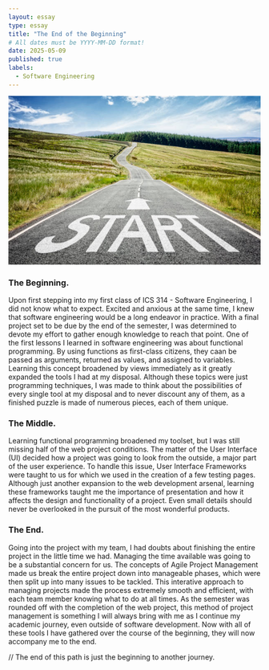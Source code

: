 ```yaml
---
layout: essay
type: essay
title: "The End of the Beginning"
# All dates must be YYYY-MM-DD format!
date: 2025-05-09
published: true
labels:
  - Software Engineering
---
```


<img style="width:612%, height:auto" class="rounded" src="../img/journey.jpg">

### The Beginning.

Upon first stepping into my first class of ICS 314 - Software Engineering, I did not know what to expect. Excited and anxious at the same time, I knew that software engineering would be a long endeavor in practice. With a final project set to be due by the end of the semester, I was determined to devote my effort to gather enough knowledge to reach that point. One of the first lessons I learned in software engineering was about functional programming. By using functions as first-class citizens, they caan be passed as arguments, returned as values, and assigned to variables. Learning this concept broadened by views immediately as it greatly expanded the tools I had at my disposal. Although these topics were just programming techniques, I was made to think about the possibilities of every single tool at my disposal and to never discount any of them, as a finished puzzle is made of numerous pieces, each of them unique. 

### The Middle.

Learning functional programming broadened my toolset, but I was still missing half of the web project conditions. The matter of the User Interface (UI) decided how a project was going to look from the outside, a major part of the user experience. To handle this issue, User Interface Frameworks were taught to us for which we used in the creation of a few testing pages. Although just another expansion to the web development arsenal, learning these frameworks taught me the importance of presentation and how it affects the design and functionality of a project. Even small details should never be overlooked in the pursuit of the most wonderful products.

### The End.

Going into the project with my team, I had doubts about finishing the entire project in the little time we had. Managing the time available was going to be a substantial concern for us. The concepts of Agile Project Management made us break the entire project down into manageable phases, which were then split up into many issues to be tackled. This interative approach to managing projects made the process extremely smooth and efficient, with each team member knowing what to do at all times. As the semester was rounded off with the completion of the web project, this method of project management is something I will always bring with me as I continue my academic journey, even outside of software development. Now with all of these tools I have gathered over the course of the beginning, they will now accompany me to the end.

// The end of this path is just the beginning to another journey.
